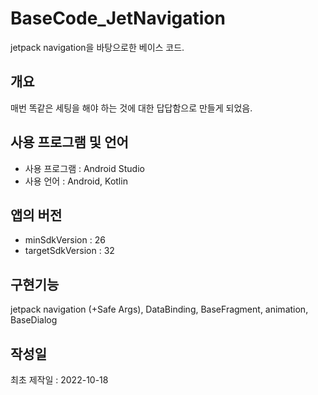 # BaseCode_JetNavigation
jetpack navigation을 바탕으로한 베이스 코드.


## 개요
매번 똑같은 세팅을 해야 하는 것에 대한 답답함으로 만들게 되었음.


## 사용 프로그램 및 언어
- 사용 프로그램 : Android Studio
- 사용 언어 : Android, Kotlin


## 앱의 버전
- minSdkVersion : 26
- targetSdkVersion : 32


## 구현기능
jetpack navigation (+Safe Args), DataBinding, BaseFragment, animation, BaseDialog

## 작성일
최초 제작일 : 2022-10-18
